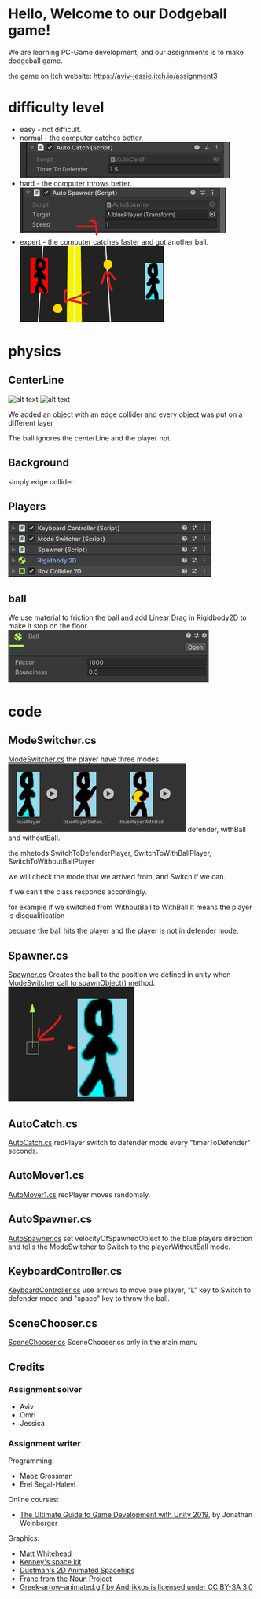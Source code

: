 # Hello, Welcome to our Dodgeball game!

 We are learning PC-Game development, and our assignments is to make dodgeball game.

the game on itch website:
https://aviv-jessie.itch.io/assignment3



# difficulty level
* easy - not difficult.
* normal - the computer catches better.
![alt text](https://github.com/Aviv-Jessie/Assignment3/blob/master/1.png?raw=true)
* hard - the computer throws better.
![alt text](https://github.com/Aviv-Jessie/Assignment3/blob/master/2.png?raw=true)
* expert - the computer catches faster and got another ball.
![alt text](https://github.com/Aviv-Jessie/Assignment3/blob/master/3.png?raw=true)

# physics
## CenterLine
![alt text](https://github.com/Aviv-Jessie/Assignment3/blob/master/Screenshot_1.gif?raw=true)
![alt text](https://github.com/Aviv-Jessie/Assignment3/blob/master/Screenshot_2.png?raw=true)

We added an object with an edge collider and every object was put on a different layer

The ball ignores the centerLine and the player not.

## Background
simply edge collider

## Players
![alt text](https://github.com/Aviv-Jessie/Assignment3/blob/master/4.png?raw=true)

## ball
We use material to friction the ball and add Linear Drag in Rigidbody2D to make it stop on the floor.
![alt text](https://github.com/Aviv-Jessie/Assignment3/blob/master/5.png?raw=true)

# code
## ModeSwitcher.cs
[ModeSwitcher.cs](https://github.com/Aviv-Jessie/Assignment3/blob/master/Assets/Scripts/ModeSwitcher.cs) 
the player have three modes ![alt text](https://github.com/Aviv-Jessie/Assignment3/blob/master/6.png?raw=true)
defender, withBall and withoutBall.

the mhetods  SwitchToDefenderPlayer, SwitchToWithBallPlayer, SwitchToWithoutBallPlayer 

we will check the mode that we arrived from, and Switch if we can.

if we can't the class responds accordingly.

for example if we switched from WithoutBall to WithBall It means the player is disqualification 

becuase the ball hits the player and the player is not in defender mode.

## Spawner.cs
[Spawner.cs](https://github.com/Aviv-Jessie/Assignment3/blob/master/Assets/Scripts/Spawner.cs)
Creates the ball to the position we defined in unity when ModeSwitcher call to spawnObject() method.
![alt text](https://github.com/Aviv-Jessie/Assignment3/blob/master/7.png?raw=true)

## AutoCatch.cs
[AutoCatch.cs](https://github.com/Aviv-Jessie/Assignment3/blob/master/Assets/Scripts/AutoCatch.cs)
redPlayer switch to defender mode every "timerToDefender" seconds.

## AutoMover1.cs
[AutoMover1.cs](https://github.com/Aviv-Jessie/Assignment3/blob/master/Assets/Scripts/AutoMover1.cs)
redPlayer moves randomaly.

## AutoSpawner.cs
[AutoSpawner.cs](https://github.com/Aviv-Jessie/Assignment3/blob/master/Assets/Scripts/AutoSpawner.cs)
set velocityOfSpawnedObject to the blue players direction and tells the ModeSwitcher to Switch to the playerWithoutBall mode.

## KeyboardController.cs
[KeyboardController.cs](https://github.com/Aviv-Jessie/Assignment3/blob/master/Assets/Scripts/KeyboardController.cs)
use arrows to move blue player, "L" key to Switch to defender mode and "space" key to throw the ball.

## SceneChooser.cs
[SceneChooser.cs](https://github.com/Aviv-Jessie/Assignment3/blob/master/Assets/Scripts/SceneChooser.cs)
SceneChooser.cs only in the main menu 


## Credits
### Assignment solver
* Aviv
* Omri
* Jessica

### Assignment writer
Programming:
* Maoz Grossman
* Erel Segal-Halevi

Online courses:
* [The Ultimate Guide to Game Development with Unity 2019](https://www.udemy.com/the-ultimate-guide-to-game-development-with-unity/), by Jonathan Weinberger

Graphics:
* [Matt Whitehead](https://ccsearch.creativecommons.org/photos/7fd4a37b-8d1a-4d4c-80a2-4ca4a3839941)
* [Kenney's space kit](https://kenney.nl/assets/space-kit)
* [Ductman's 2D Animated Spacehips](https://assetstore.unity.com/packages/2d/characters/2d-animated-spaceships-96852)
* [Franc from the Noun Project](https://commons.wikimedia.org/w/index.php?curid=64661575)
* [Greek-arrow-animated.gif by Andrikkos is licensed under CC BY-SA 3.0](https://search.creativecommons.org/photos/2db102af-80d0-4ec8-9171-1ac77d2565ce)
